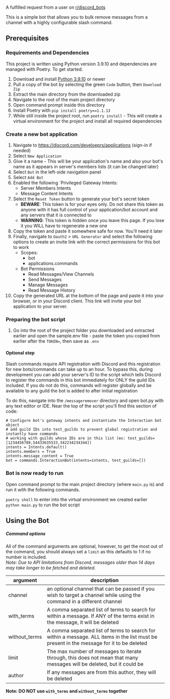 A fulfilled request from a user on [r/discord_bots](https://reddit.com/r/discord_bots)

This is a simple bot that allows you to bulk remove messages from a channel with a highly configurable slash command.

## Prerequisites
### Requirements and Dependencies
This project is written using Python version 3.9.10 and dependencies are managed with Poetry. 
To get started:

1. Download and install [Python 3.9.10](https://www.python.org/downloads/release/python-3910/) or newer
2. Pull a copy of the bot by selecting the green `Code` button, then `Download Zip`
3. Extract the main directory from the downloaded zip
4. Navigate to the root of the main project directory 
5. Open command prompt inside this directory
5. Install Poetry with `pip install poetry==1.1.13`
6. While still inside the project root, run `poetry install` - This will create a virtual environment for the project and install all required dependencies

### Create a new bot application
1. Navigate to https://discord.com/develoeprs/applications (sign-in if needed)
2. Select `New Application`
3. Give it a name - This will be your application's name and also your bot's name as it appears in server's members lists (it can be changed later)
4. Select `Bot` in the left-side navigation panel
5. Select `Add Bot`
6. Enabled the following `Privileged Gateway Intents:
    - Server Members Intents
    - Message Content Intents
7. Select the `Reset Token` button to generate your bot's secret token
    - **BEWARE**: This token is for your eyes only.  Do not share this token as anyone with it has full control of your application/bot account and any servers that it is connected to
    - **WARNING**: This token is hidden once you leave this page.  If you lose it you WILL have to regenerate a new one
8. Copy the token and paste it somewhere safe for now.  You'll need it later
9. Finally, navigate to `Oauth2` > `URL Generator` and select the following options to create an invite link with the correct permissions for this bot to work
    - Scopes:
        - bot
        - applications.commands
    - Bot Permissions
        - Read Messages/View Channels
        - Send Messages
        - Manage Messages
        - Read Message History
10. Copy the generated URL at the bottom of the page and paste it into your browser, or in your Discord client.  This link will invite your bot application to your server.


### Preparing the bot script
1. Go into the root of the project folder you downloaded and extracted earlier and open the sample.env file - paste the token you copied from earlier after the `TOKEN=`, then save as `.env`

#### Optional step
Slash commands require API registration with Discord and this registration for new bots/commands can take up to an hour.  To bypass this, during development you can add your server's ID to the script which tells Discord to register the commands in this bot immediately for ONLY the guild IDs included.  If you do not do this, commands will register globally and be available to any guild the bot is added to after initial registration

To do this, navigate into the `/messageremover` directory and open bot.py with any text editor or IDE.  Near the top of the script you'll find this section of code:

```
# Configure bot's gateway intents and instantiate the Interaction bot object
# add guild IDs into test_guilds to prevent global registration and instantly have commands
# working with guilds whose IDs are in this list (ex: test_guilds=[1234456789,54433635533,342234234344])
intents = Intents.default()
intents.members = True
intents.message_content = True
bot = commands.InteractionBot(intents=intents, test_guilds=[])
```

### Bot is now ready to run
Open command prompt to the main project directory (where `main.py` is) and run it with the following commands.    

`poetry shell`  to enter into the virtual environment we created earlier  
`python main.py` to run the bot script



## Using the Bot
##### Command options
All of the command arguments are optional, however, to get the most out of the command, you should always set a `limit` as this defaults to 1 if no number is included.   
*Note:  Due to API limitations from Discord, messages older than 14 days may take longer to be fetched and deleted.*

|argument|description|
--- | ---
channel | an optional channel that can be passed if you wish to target a channel while using the command in a different channel
with_terms | A comma separated list of terms to search for within a message. If ANY of the terms exist in the message, it will be deleted
without_terms | A comma separated list of terms to search for within a message. ALL items in the list must be present in the message for it to be deleted
limit | The max number of messages to iterate through, this does not mean that many messages will be deleted, but it could be
author | If any messages are from this author, they will be deleted

**Note: DO NOT use `with_terms` and `without_terms` together**
